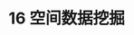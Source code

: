# 16 空间数据挖掘

<!--本章由张宇翻译，徐樱笑修改>

> “时间和空间是我们思考的模式，而不是我们生活的条件。” - 艾尔伯特爱因斯坦

## 16.1 介绍

空间数据通常在地理数据挖掘应用程序中出现。与气象数据，地球科学，图像分析和车辆数据有关的许多应用在本质上是空间的。在很多情况下，空间数据与时间分量相结合。这些数据被称为时空数据。其中出现空间数据的应用程序的一些示例如下：

1. 气象资料：重要天气特征的量化，如温度和压力，通常在不同的地理位置进行测量。可以对这些进行分析以发现基础数据中的有趣事件。

2. 移动对象：移动对象通常会创建轨迹。 这些轨迹可以分析各种各样的见解，例如特征趋势或物体的异常路径

3. 地球科学数据：不同空间位置的土地覆盖类型可以表示为行为属性。 这种模式的异常提供了有关人类活动异常趋势的见解，如森林砍伐或其他异常植被趋势。

4. 疾病暴发数据：有关疾病暴发的数据通常由空间位置（例如邮政编码和县）汇总。 分析这些数据的趋势可以提供关于暴发因果关系的信息。

5. 医学诊断：磁共振成像（MRI）和正电子发射断层扫描（PET）扫描是2维或3维空间数据。在这些数据中检测到异常的局部区域可以帮助检测诸如脑瘤，阿尔茨海默病的发作和多发性硬化病变等疾病。通常，任何形式的图像数据都可以被认为是空间数据。对这些数据的形状分析在各种应用中具有相当重要的意义。

6. 人口统计学数据：诸如年龄，性别，种族和工资等人口统计学（行为）属性可以与空间（上下文）属性相结合，以提供关于分布中的人口学模式的见解。 这些信息对于目标营销应用程序非常有用。

大多数形式的空间数据可以被分类为上下文数据类型，其中属性被划分为上下文属性和行为属性。 这种划分与时间序列和离散序列数据的划分类似：

* 上下文属性：这些代表提供进行测量的背景的属性。 换句话说，上下文属性提供了衡量行为值的参考点。 在大多数情况下，上下文属性包含数据点的空间坐标。 在某些情况下，上下文属性可能是逻辑位置，例如建筑物或状态。 在时空数据的情况下，上下文属性可以包括时间。 例如，在特定位置的传感器测量海面温度的应用中，上下文属性可以包括传感器的位置和进行测量的时间。

* 行为属性：这些代表参考点处的行为值。例如，在上述海面温度应用中，这些值对应于温度属性值。

在大多数形式的空间数据中，空间属性是上下文的，并且可以可选地包括时间属性。轨迹数据的例外情况是空间属性是行为的，而时间是唯一的上下文属性。实际上，轨迹数据可以被认为等同于多元时间序列数据。这一等同性在16.3小结有更详细的讨论。

本章分别研究空间属性是上下文的情况，以及空间属性是行为的情况。后一种情况通常对应于轨迹数据，其中上下文属性对应于时间。因此，轨迹数据是时空数据的一种形式。在其他形式的时空数据中，空间和时间属性都是上下文的。

本章的结构安排如下。第16.2节介绍了空间属性是上下文的数据挖掘场景。在这方面，本章研究了几个重要的问题，如模式挖掘，聚类，异常值检测和分类。 第16.3节讨论了挖掘轨迹数据的算法。第16.4节讨论了总结。

##16.2 空间上下文属性的挖掘
在许多形式的气象数据中，各种（行为）属性（如温度，压力和湿度）都在不同的空间位置进行测量。 在这些情况下，空间属性是上下文的。图16.1举例说明了海面温度等值线图。 图表中不同的阴影代表不同的海面温度。这些对应于不同行为属性的值空间位置。另一个例子是图像数据的情况，其中图像的强度以像素为单位进行测量。这些数据通常用于捕获诊断图像。 图16.2说明了认知健康人和阿尔茨海默病患者的PET扫描示例。在这种情况下，像素的值表示行为属性，这些像素的空间位置表示上下文属性。空间数据中的行为属性可能以各种方式呈现，具体取决于应用程序域：

1. 对于某些类型的空间数据，例如图像，可以对从数据中提取的特定形状的轮廓执行分析。例如，在图16.3中，可以提取昆虫的轮廓，并相对于数据中的其他图像进行分析。
2. 对于其他类型的空间数据，如气象应用，行为属性可能是抽象的数量，如温度。 因此，可以根据这些抽象数量的趋势进行分析。 在这种情况下，需要将空间数据视为具有与空间坐标相对应的多个参考点的上下文数据类型。 这种分析通常比较复杂。

数据挖掘方法的具体选择通常取决于手头的应用程序。在分析之前，这些形式的数据通常会转换为其他数据类型，例如时间序列或多维数据。

### 16.2.1 形状与时间序列的转换
在诸如图像的许多空间数据集中，数据可能由特定形状支配。 由于尺寸和方向的变化，对这种形状的分析具有挑战性。 分析空间数据的一种常用技术是将其转换为更容易分析的不同格式。 特别是，一个形状的轮廓通常会转换为时间序列以供进一步分析。 例如，图16.3中昆虫形状的轮廓由于其复杂性而难以直接分析。 但是，可以通过将数据转换为时间序列来创建对数据处理友好的表示。
常用的方法是使用对象从质心到边界的距离，并计算在顺时针扫描边界时得到的实数序列。这产生实时数字的时间序列，并被称为质心距离签名。这种转换可用于将挖掘形状的问题映射到挖掘时间序列的问题。后一个域更容易分析。例如，考虑图16.4a所示的椭圆形状。然后，图16.4b说明了使用360个不同的等间距角样本表示与质心距离的时间序列，如图16.4b所示。请注意，此处的上下文属性是度数，但可以“假装”它表示时间戳。这有助于使用可用于时间序列分析的所有强大的数据挖掘技术。在这种情况下，采样点从椭圆的一个主轴开始。如果采样点从不同的位置开始，或者如果形状被旋转（具有相同的角度起点），那么这导致时间序列的循环转换。这是非常重要的，因为形状的精确定位可能不会事先知道。例如，图16.3b和c从图16.3a的形状旋转。图16.3d中的形状是图16.3a形状的镜像。虽然旋转会导致循环翻译，但镜像会导致系列翻转。
图16.4c表示图16.4a形状的旋转45°。相应地，图16.4d中的时间序列表示是图16.4b中时间序列表示的（循环）转换。类似地，形状的镜像对应于时间序列的逆转。稍后将明显的是，旋转或镜像的影响需要明确地结合到手边应用的距离或相似度函数中。时间序列被提取后，可能会根据应用程序的需要以不同的方式进行标准化：

* 如果没有执行规范化，那么数据挖掘方法对基础对象的绝对大小敏感。许多医学图像如MRI扫描都可能出现这种情况，其中所有空间物体都被绘制成相同的比例。
* 如果所有的时间序列值乘以相同的因子乘以单位平均值，则这种方法将允许匹配不同尺寸的形状，但是可以区分形状的不同水平的相对变化。例如，具有非常不同的主轴和副轴比率的两个椭圆将很好地被区分。
* 如果所有的时间序列都被标准化为零均值和单位方差，那么这种方法将匹配形状中相对局部变化相似的形状，但是整体形状可能非常不同。例如，这种方法不能很好地区分具有非常不同的主轴和副轴比率的两个椭圆，但是将区分具有不同边界中的相对局部偏差的两个这样的形状。唯一的例外是呈现为直线的圆形形状。此外，轮廓中的噪声效应将在不太拉长的形状中得到不同的增强。例如，对于在边界处具有相似噪声偏差但具有不同延伸水平（主轴至副轴比）的两个椭圆，时间序列的整体形状将类似，但是所提取时间序列中的局部噪声偏差将是在细长形状中差异化压制。这有时会从形状分析的角度提供扭曲的图像。由于诸如图像光栅化效应之类的微小变化，完美的圆形形状可能在所提取的时间序列中显示出不稳定和大的噪声偏差。因此，时间序列分析的通常均值和方差标准化常常导致意想不到的结果。

通常，建议以特定于应用程序的方式选择规范化方法。在形状转换为时间序列后，它们可以用于各种应用场合。例如，时间序列中的图案对应于空间形状中的频繁轮廓。类似地，通过确定时间序列中的聚类可以发现类似形状的聚类。类似的观察结果适用于异常值检测和分类问题。

<center>
![16.1](http://p6atp7tts.bkt.clouddn.com/16.1.gif)
图16.1：海面温度的等值线图：图片由NOAA卫星和信息服务提供

![16.2](http://p6atp7tts.bkt.clouddn.com/16.2.gif)
图16.2：认知健康人与阿尔茨海默病患者大脑的PET扫描。（图片由国家老龄研究所/美国国立卫生研究院提供）

![16.3](http://p6atp7tts.bkt.clouddn.com/16.3.gif)

图16.3：旋转和镜像对形状匹配的影响

![16.4](http://p6atp7tts.bkt.clouddn.com/16.4.gif)

图16.4：从形状到时间序列的转换
</center>

### 16.2.2 小波空间到多维变换

对于其中行为属性值在整个空间域内变化的气象数据等数据类型，基于轮廓的形状可能无法用于分析。 因此，在这些情况下，时间序列转换的形状是不合适的。
小波是将时间序列数据转换为多维数据的流行方法。 空间数据与时间序列数据有许多相似之处。时间序列数据具有单个上下文属性（时间），沿着该上下文属性（时间），行为属性（例如，温度）可以呈现平滑变化。相应地，空间数据具有两个上下文属性（空间坐标），沿着该上下文属性（空间坐标），行为属性（例如，海面温度）可以呈现平滑变化。由于这种类比，有可能通过适当修改将基于小波的方法概括为多个上下文属性的情况。
假设空间数据以尺寸为$q×q$的二维网格的形式表示。因此，网格的每个坐标都包含行为属性的一个实例，例如温度。正如在第三节中讨论的时间序列案例。章节2.4.4.1。如图2所示，差分操作通过以时间序列以分层方式连续分割而在时间序列的连续分段上应用。相应的基向量在相关位置处具有+1和-1。二维情况是完全类似的，其中空间网格的连续区域被用于连续的划分。这些分区沿着不同的轴交替进行。相应的基本向量是尺寸为q×q的二维矩阵，用于调节差分运算的执行方式。图16.5提供了一个空间数据集中海面温度如何转换为多维表示的例子。这将导致总共$q^2$小波系数，尽管只有大系数需要保留用于分析。有关空间小波系数生成的更详细描述可参见第2章的2.4.4.1小节上述描述是针对单个行为属性和多个上下文属性（空间坐标）的情况。多个行为属性也可以通过分别为每个行为属性执行分解来解决，并且为每个行为属性创建一组单独的维度。

像时间序列小波一样，空间小波是一个多分辨率表示。系数表示不同空间粒度级别的趋势。高层次系数代表较大空间区域的趋势，而较低层次系数代表较小空间区域的趋势。因此，这种方法非常强大，并且对于许多空间应用具有广泛的可用性。空间小波可以有效地用于许多图像聚类和分类应用，其中（上下文）空间数据可以被转换为（非上下文）多维数据。一旦转换完成，几乎所有在Chaps中讨论的多维方法。这种表示可以使用4到11。这种方法打开了使用各种多维数据挖掘方法的大门。


<center>
![16.5](http://p6atp7tts.bkt.clouddn.com/16.5.gif)
图16.5：包含海表温度的网格中空间数据的小波分解的顶层图示（第2章重新讨论的图2.7）
</center>

### 16.2.3 空间共定位模式

在这个问题中，上下文属性是空间的，而行为属性通常是布尔和非空间的。非布尔行为属性可以通过离散化或二值化使用类型转换来解决。空间主体模式挖掘的目标是发现在相同空间位置发生的特征组合。考虑一个生态数据集，其中一个具有行为属性，如火源，针状植物类型和干旱指标。这些特征的空间位置往往可能是森林火灾的一个风险因素。因此，这种模式的发现在数据挖掘分析中很有用。在许多情况下，感兴趣的空间事件指标（例如疾病暴发，植被事件或气候事件）被添加到其他行为属性。包含此感兴趣指标的有用模式的发现可用于发现事件因果关系。这个问题也与基于规则的空间分类密切相关，其中事件发生在先前未见过的测试区域中的可能性可以从所得到的模式中估计。
挖掘过程中的一个挑战是不同的行为属性可能来自不同的数据源，因此在其测量中可能不具有完全相同的上下文（空间）属性值。 因此，适当的数据预处理至关重要。 数据可以通过将空间区域划分成更小的区域来均化。对于每个区域，每个行为属性的值都是从原始数据源中的值中启发式导出的。例如，如果布尔属性的值比空间区域中的预定义时间部分多1，则其值设置为1.可以将上下文（空间）属性设置为该区域的质心。 可以在这个预处理的数据上执行挖掘。 总体方法如下：

1. 预处理数据以在同一组空间位置创建行为属性值。

2. 对于每个空间位置，创建一个包含相应的布尔值组合值。

3. 使用任何频繁模式挖掘算法来发现这些事务中的相关模式。

4. 对于每个发现的模式，将其映射回包含该模式的空间区域。如果需要进行汇总，请将每个模式的相关空间区域进行聚类。 

在特定行为属性是感兴趣事件（例如，疾病暴发）的情况下，对于该属性分别包含0和1的值的交易可以被单独处理以发现其他行为属性上的两组模式。这两组模式之间的差异可以提供洞察在每个空间位置感兴趣事件的判别因子。这种模式对于先前未见过的测试区域的空间分类也很有用。这种方法与第10章中的关联分类器的方法相同。
该模型还可以以无缝方式处理时间变化的数据。在这种情况下，时间成为除空间属性之外的另一个上下文属性。使用上述方法可以在不同的瞬时快照中发现模式。随着时间的推移，这些模式的关键变化可以提供洞察空间演变的本质。


### 16.2.4 空间共定位模式
在许多应用中，可能需要在分析之前对相似的形状进行聚类。假定有N个形状的数据库可用，并且需要创建总共k组相似的形状。这在许多形状分类应用中可能是一个有用的预处理任务。在这种情况下，一旦形状被转换为一个时间序列，许多在第14章的14.5小节中讨论过讨论的时间序列聚类算法可以有效地使用。k-medoids，层次结构和基于图的方法特别合适，因为它们只需要为相应的时间序列设计适当的相似度函数。这是一个将在后面更详细讨论的问题。 基于形状的聚类的主要步骤如下：

1. 使用16.2.1小节中讨论的基于质心的扫描方法，将每个形状转换成时间序列。这导致产生了N个不同时间序列的数据库。

2. 使用14.5小节讨论过的任何时间序列聚类算法，如时间序列数据上的分层，k-medoids或基于图表的方法。这将把N个时间序列分为k组。

3. 将k组时间序列聚类映射到k组形状聚类，通过将时间序列映射到相应的形状中。

前述的聚类算法仅取决于距离函数的选择。 第三节讨论的任何时间系列措施。 3.4.1小节中的理论可以被使用，取决于匹配中允许的误差容限或失真（变形）的期望程度。 另一个重要问题是通过不同形状的旋转来调整距离函数。下面以欧几里得距离为例，虽然一般原则可以应用于任何距离函数。
从图16.4的例子中可以明显看出，形状的旋转导致了通过使用形状的质心到形状的轮廓的距离而产生的时间序列的线性循环移位。对于由$a_1a_2...a_n$表示的长度为n的时间序列，由$i$单位进行的循环翻译导致时间序列$a_{i+1} a_{i+2}...a_n a_1 a_2...a_i$。 然后，两个时间序列$T_1=a_1...a_n$和$T_2=b_1...b_n$之间的旋转不变欧几里得距离$RIDist（T_1，T_2）$由$T_1$与$T_2$的所有可能的旋转平移之间的最小距离给出（反之亦然）。因此，旋转不变距离表示如下：

$$
RIDist（T_1，T_2）=min^n_{i=1}\Sigma^n_{j=1} (a_j-b_{1+(j+1)mod_n})^2
$$

通常，如果时间序列T2以i为单位的循环移位由T2i表示，则使用任何距离函数$Dist（T_1，T_2）$的旋转不变距离可以表示如下：

$$
RIDist（T_1，T_2）=min^n_{i=1}Dist（T_1，T^i_2）\tag{16.1}
$$

需要注意的是，时间序列的反转对应于底层形状的镜像。因此，通过将距离函数中的序列逆转（及其旋转）并入，也可以使用这种方法来处理镜像。这将使计算增加2倍。所使用的距离函数的精确选择是高度专用的，取决于是需要旋转还是镜像转换。


### 16.2.5 离群值检测

在空间数据的情况下，异常值可以是点异常值和异常值。这两种异常值也会在时间序列数据中遇到，并且会以离散序列出现。 在空间数据的情况下，这两种异常值定义如下：

1. 点离群点：这些离群点是在具有各种空间和行为属性的单个空间物体上定义的。例如，天气图是包含空间位置和这些位置处的环境测量值（行为值）的空间对象。违反空间连续性的行为属性的突然变化提供了关于潜在的上下文异常的有用信息。例如，考虑测量海面温度和压力的气象应用。在一个非常小的局部区域中异常高的海面温度是热点，可能是地表下火山活动的结果。同样，在一个小的局部地区，异常低压或高压可能表明形成飓风或旋风。在所有这些情况下，空间连续性被感兴趣的属性侵犯。这些属性通常在日常气象应用中进行跟踪。图16.6给出了空间数据异常点的一个例子.

2. 形状异常值：这些异常值的应用设置是完全不同的。这些异常值在多个形状的数据库中定义。 例如，可以从不同的图像中提取形状。在这种情况下，不同物体中不寻常的形状需要报告为异常值。

本小节将研究以上两种参数公式。


<center>
![16.6](http://p6atp7tts.bkt.clouddn.com/16.6.gif)
图16.6：空间数据的点异常点示例
</center>

#### 16.2.5.1点异常值
基于邻域的算法通常用于发现点离群点。在这些算法中，数据点的空间邻域中的突然变化被用于诊断异常值。 因此，第一步是定义一个空间邻域的概念。给定数据点的空间邻域内的行为值被组合以创建行为属性的预期值。然后使用此预期值来计算数据点与预期值的偏差。这提供了异常值。 空间数据中点异常值的定义与时间序列数据中的类似。
直观地说，行为属性值在小的空间局部范围内突然变化是不常见的。例如，这种方法会检测到小空间区域内温度的突然变化。邻里可以用许多不同的方式来定义：

* 多维邻域：在这种情况下，使用数据点之间的多维距离来定义邻域。当上下文属性被定义为坐标时，这种方法是合适的。
* 基于图的邻域：在这种情况下，邻域由空间对象之间的链接关系来定义。 在空间对象的位置可能不对应于确切坐标（例如，县或邮政编码）的情况下，这样的邻域可能更有用。 在这种情况下，基于图表的表示提供了更一般的建模工具。

以下部分将讨论多维和基于图的方法。
**多维方法**
虽然传统的多维方法也可用于检测空间数据中的异常值，但此类方法不能区分上下文属性和行为属性。 因此，这些方法并未针对空间数据中的异常值检测进行优化。 这是因为（上下文）空间属性应该与行为属性区别对待。基本思想是将k-最近邻居异常检测方法适用于空间数据的情况。
数据的空间邻域通过对空间（上下文）属性使用多维距离来定义。因此，上下文属性被用于确定k个最近的邻居。行为属性值的平均值为行为属性提供了预期值。预期值和真值之间的差异用于预测异常值。可以在多维空间数据上使用各种距离函数来确定邻近度。距离函数的选择很重要，因为它定义了用于计算行为属性偏差的邻域选择。整个数据挖掘过程如图1.1所示。 请注意，图1.1中的分析块显示了代表特定应用解决方案设计的多个构建块。 算法设计的这一部分取决于分析师的技能，并经常将四个主要问题中的一个或多个作为构建块。 当然，情况并非总是如此，但在本书中，对这四个问题进行特殊处理已经足够频繁了。 为了解释数据挖掘过程，我们将使用推荐场景中的一个示例。对于具有行为属性值$f(o)$的给定空间对象$o$，令$o_1...o_k$ 可以是它的k最近的邻居。 然后，可以使用各种方法来计算对象o的预测值$g(o)$。 最直接的方法是平均值：
$$g(o)=\Sigma^k_{i=1} f(o_i)/k$$
或者，可以将$g(o)$计算为$f(o_i)$的周围值的中值，以减小极值的影响。然后，对于每个数据对象$o$，$f(o)$,$-g(o)$的值表示与预测值的偏差。这些偏差中的极值可以使用多种方法计算单变量极值分析。这些在第8章讨论。由此法产生的极值将被报告为异常值。

**基于图形的方法**
在基于图的方法中，空间邻近度利用空间区域的图表表示中的节点之间的链接来建模。因此，节点与行为属性相关联，并且相邻节点之间的行为属性的强烈变化被识别为异常值。当单个节点不与点特定坐标相关联时，基于图形的方法特别有用，但它们可能对应于任意形状的区域。在这种情况下，节点之间的链接对应于不同区域之间的邻域关系。基于图的方法以更一般的方式定义空间关系，因为语义关系也可以用来定义邻域。例如，如果两个对象位于相同的语义位置（如建筑物，餐馆或办公室），则可以通过边连接两个对象。在许多应用中，可以基于邻近关系的强度对链路进行加权。例如，考虑一种疾病暴发应用，其中空间对象对应于县区域。在这种情况下，链接的强度可以对应于两个区域之间的边界的长度。多维数据是一种特殊情况，其中链接对应于基于距离的邻近度。因此，图表示允许对上下文属性进行更一般的解释。
设S是给定节点i的邻居集合。然后，可以使用空间连续性的概念来创建基于其（空间）邻居的预测值的行为属性的预测值。我和它的邻居之间的联系的强度也可以用来计算预测，作为k个最近空间邻居的行为属性的加权平均值或中间值。对于具有行为属性值$f(o)$的给定空间对象$o$，让$o_1...o_k$可以是它的k个链接的邻居根据关系图。令链接$(o，oi)$的权重为$w(o，oi)$。然后，可以使用基于联动的加权平均值来计算对象$o$的预测值$g(o)$。

$$
g_{(o)}=\frac{\sum^k_{i=1}w(o，oi)\cdot f(o_i)}{\sum^k_{i=1}w(o，oi)}
$$
或者，可以将相邻值的加权中值用于预测目的。由于行为属性的真实值是已知的，因此可以用它来模拟行为属性与其预测值的偏差。与多维方法一样，$f(o)-g(o)$的值表示与预测值的偏差。 极值分析可用于这些偏差以确定空间异常值。这个过程与多维情况下的过程相同。 具有高标准化偏差值的节点可能被报告为异常值。

#### 16.2.5.2 异常形状
基于形状的异常值在空间数据中相对容易确定，使用在16.2.1小节多次讨论的从空间数据到时间序列的转换。转换完成后，可以将 k-近邻 居离群值检测器应用于所得到的时间序列。到第k个最近的邻居的距离可以被报告为异常值分数。在计算异常值时，需要记住一些关键问题。

1. 距离函数需要修改以说明旋转不变性形状匹配。这是通过比较一个时间序列的所有循环移位到另一个时间序列来实现的。旋转不变距离可以通过公式16.1。

2. 在某些应用中，镜像不变性也需要考虑。在这种情况下，所有的循环移位及其反转都需要包含在上述比较中。 异常值是根据这个增强的数据库确定的。

虽然香草k-近邻检测器可以正确地确定异常值，但通过修剪可以更快地实现该方法。 其基本思想与14章中讨论的Hotsax方法类似。其中使用嵌套循环结构来维持top-n异常值。外部循环对应于不同候选者的选择，并且内部循环对应于这些候选者中的每一个的k个最近邻居的计算。 当k-近邻值小于目前发现的第n个最佳异常值时，内环可以提前终止。为了获得最佳性能，需要对外循环中的候选和内循环中的计算进行适当排序。
该顺序如下执行。 SAX表示和LSH散列的组合用于在候选项上创建群集。 映射到成员较少的簇的候选者首先会在外部循环中进行检查，以在算法执行的早期发现高质量的异常值。 在内部循环中首先检查出现在与外部循环候选相同的集群中的对象，以确保内部循环的快速终止。这有助于更好的修剪性能。书目注释包含指向基于SAX的群集在形状异常值检测中创建的具体细节的指针。

### 16.2.6 形状分类
假设使用一组N个标记的形状来进行训练。这个训练好的模型用于执行测试实例的分类，标签未知。从空间到时间序列数据的转换是基于距离分类算法的有用工具。如聚类和异常值检测一样，该过程的第一步是将形状转换为时间序列。这将问题转化为时间序列分类问题。有关时间序列分类的许多方法在第14章的14.7节讨论过。与在14.7节中提出的任何基于距离的方法的主要区别是需要考虑形状的旋转不变性。时间序列分类可以在形状被转换成时间序列之后使用。这是因为基于距离的方法可以很容易地通过使用方程式旋转不变如公式16.1。两种主要的基于距离的时间序列分类方法包括最近邻方法和基于图的集体分类方法。最近邻方法相对简单，下面将详细讨论基于图的方法。
基于图形的方法是直观的，因为它要求测试实例在训练时可用。当更多数量的测试实例与训练数据一起可用时，可以使用后一种方法。因此，不同的方法可能更适合不同的场景。 图形分类的总体方法可以描述如下：

1. 通过使用16.2.1小节中描述的质心扫描方法，将训练形状和测试形状转化为时间序列。

2. 使用3.4.13小节中描述的任何距离函数在形状上构建一个邻域图。如果需要，使用距离函数的旋转不变版本，如方程16.1。每个形状代表一个节点，它连接到具有边缘的k个最近的邻居。 标记的形状对应于标记的节点。19.4小节描述的集体分类方法用于将标签分配给未标记的节点（如测试形状）。

在某些情况下，旋转不变性可能不是特定于应用程序的需求。在这种情况下，距离计算的效率得到提高


## 16.3轨迹挖掘
轨迹数据出现在各种空间应用中。GPSenabled设备（如手机）的激增使得大规模收集轨迹数据成为可能。 可以对轨迹数据进行分析以获取各种各样的见解，例如确定协同定位模式，群集和异常值。 轨迹数据与本章讨论的其他类型的空间数据在以下几个方面不同：

1. 在本章到目前为止所讨论的空间数据应用中，空间属性是上下文的，而其他类型的属性（例如气象应用中的温度）是行为的。 在轨迹数据的情况下，空间属性是行为的。

2. 轨迹数据中唯一的上下文属性是时间。 因此，轨迹数据可以被认为是时空数据。 尽管在前面部分中讨论的情景也可以通过在上下文属性中包含时间来进一步推广，但在这些情况下空间属性不是行为的。 例如，随着时间的推移跟踪海面温度，空间和时间属性都是上下文相关的。

轨迹分析通常以两种不同方式之一进行：

1. 在线分析：在线分析中，实时分析轨迹，并且在给定时间的轨迹中的模式与分析最相关。

2. 基于形状的分析：在基于形状的分析中，时间变量已经从分析中删除。例如，在不同时期形成的两个相似的轨迹可以有意义地相互比较。例如，一组轨迹是基于它们的形状，而不是它们在运动中的同时性。

轨迹数据中的两种分析类似于时间序列数据。这并不奇怪，因为轨迹数据是时间序列数据的一种形式。

### 16.3.1轨迹的等价性和多元时间序列
轨迹数据是多元时间序列数据的一种形式。对于二维轨迹来说，轨迹的X坐标和Y坐标构成了多元系列的两个分量。三维轨迹将导致三元系列。由于多变量时间序列和轨迹数据之间的等价性，可以在任一方向执行转换以便于使用为每个域设计的方法。例如，轨迹挖掘方法可以用于非空间应用。特别是，任何n维多变量时间序列都可以转换为轨迹数据。在多变量时间数据中，通常使用多个传感器同时测量不同的行为属性。考虑英特尔研究伯克利传感器数据[556]的例子，该数据在英特尔伯克利实验室随着时间的推移测量不同的行为属性，例如温度，压力和电压。例如，温度和电压传感器在同一段时间内的行为如图16.7a，b所示。 
通过消除公共时间属性或创建包含时间和其他两个行为属性的三维轨迹，可以显示两个行为属性的变化。 这些轨迹的例子分别在图16.7c，d中示出。图16.7d说明了这些轨迹中最通用的轨迹。 该图显示了所有三个属性的同时变化。通常，具有$n$个行为属性的多变量时间序列可以映射到$(n+1)$维的轨迹。大多数轨迹分析方法都是在2维或3维的假设下设计的，尽管在需要时它们可以推广到$n$维。

###16.3.2 将轨迹转换为多维数据
由于轨迹和多变量时间序列之间的等价性，轨迹也可以转换为多维数据。这是通过对轨迹的时间序列表示使用小波变换来实现的。时间序列的小波变换在2.4.4.1小节介绍过，在这种情况下，时间序列是多变量的，因此有两个行为属性。每个这些行为属性的小波表示都是独立提取的。换句话说，X坐标上的时间序列被转换成小波表示，Y坐标上的时间序列也被转换成小波表示。这产生了两个多维表示，其中一个表示X坐标，另一个表示Y坐标。将这两个表示中的维度组合起来，为轨迹创建单个更高维表示。如果需要，只有较大的小波系数可以被保留以降低维度。将轨迹数据转换为多维数据是使用大量多维方法进行轨迹分析的有效方法。



<center>
![16.7](http://p6atp7tts.bkt.clouddn.com/16.7.gif)

图16.7：多变量时间序列可以映射到轨迹数据
</center>

###16.3.3 轨迹模式挖掘

有很多不同的方法可以制定轨迹模式挖掘问题。这是因为轨迹数据的自然复杂性允许多种方式来定义模式。 在下面的章节中，将探讨轨迹模式挖掘的一些常见定义。这些定义绝非详尽无遗，尽管它们确实说明了轨迹分析中的一些最重要的情景。

####16.3.3.1频繁的轨迹路径
一个关键问题是确定轨迹数据中频繁的顺序路径。为了从一组轨迹中确定频繁的连续路径，第一步是将多维轨迹（用数字坐标）转换为一维离散序列。一旦执行了此转换，则可以将任何顺序模式挖掘算法应用于转换后的数据。

<center>
![16.8](http://p6atp7tts.bkt.clouddn.com/16.8.gif)

图16.8：基于网格的轨迹离散化
</center>


将多维轨迹转换为离散序列的最有效方法是使用基于网格的离散化。 在图16.8a中，已经说明了轨迹以及基础数据空间的4×4网格表示。 沿着一个维度的网格范围由A，B，C，D和E表示。沿着另一个维度的网格范围由P，Q，R，S和T表示。 2维瓦片由沿着每个维度的范围的组合来表示。 例如，平铺AP表示网格范围A与网格范围P的交点。 因此，每个瓦片具有不同的（离散的）标识符，并且轨迹可以通过它通过的离散标识符的序列来表示。 图16.8a中用于轨迹的阴影贴图如图16.8b所示。 相应的1维序列模式如下：
$EP, DQ, CQ, BQ, BR, CS, BT$
这种变换被称为空间瓦片变换。 原则上，可以通过在每个网格平方花费最少的时间来进一步增强离散化，尽管这里没有考虑这一点。 考虑一个包含N个不同轨迹的数据库。 频繁的顺序路径可以通过使用两步法从这些轨迹确定：

1. 使用基于网格的离散化将N个轨迹中的每一个轨迹转换为离散序列。

2. 应用15章15.2小节中讨论的顺序模式挖掘算法，从结果数据集中发现频繁的序列模式。

通过在顺序模式挖掘过程中引入不同类型的约束条件，如时间间隔约束，也可以将这些约束条件应用于轨迹。 这种基于变换的方法的一个优点是它可以利用顺序模式挖掘的所有不同变体的强大优势。 顺序模式挖掘在基于约束的方法方面有丰富的文献资料。
另一个有趣的方面是，可以修改该公式以解决运动模式在相同时间段发生的情况。运动发生的时间段被离散化为由表示的个m周期,例如1...m，时间间隔可以是[8AM，9AM]，[9AM，10AM]，[10AM，11AM]等等。因此，对于每个时间间隔，网格标识符被标记有相关的时间段标识符。 如果距离该时间范围的最小时间量由该轨迹花费在该区域中，则将时间段标识符标记为网格区域。 这将导致一组模式定义在一组新的格式为$<GridId>:<T imeId>$的离散符号上。 在图16.8a的轨迹中，附加时间段标识符的可能序列如下所示：
$EP : 1, EP : 2, DQ : 2, DQ : 3, DQ : 4, CQ : 5, BQ : 5, BR : 5, CS : 6, CS : 7, BT : 7$
这种转换被称为时空瓦片变换。请注意，该序列比图16.8b中的序列更长，因为轨迹可能在相同网格区域中花费多于一个区间。一组N个不同的序列被提取，对应于N个不同的轨迹。可以在这个新的表示上执行顺序模式挖掘。由于添加了时间标识符，生成的模式将与时间上的同时运动相对应。因此，序列模式挖掘方法在检测相似形状的图案或同时运动模式方面具有显着的灵活性。此外，因为顺序模式挖掘公式不需要频繁序列模式中的连续符号在原始序列中连续，所以它可以忽略底层轨迹中的噪声间隙，而挖掘模式。此外，通过使用不同的约束顺序模式挖掘公式，可以发现不同种类的受限轨迹模式。

该方法的一个缺点是离散化的粒度级可能会影响结果的质量。通过使用空间区域的多粒度离散化可以解决这个问题。转换为符号表示的另一种方法是在对象位置的不同时间快照上使用空间聚类。 可以使用不同快照上的每个对象的群集标识符来构建其序列表示。书目注释包含指向若干从轨迹转换和模式发现算法的指针。许多这些方法的更广泛的想法是转换为更有效的模式挖掘的符号序列表示。

#### 16.3.3.2 空间共定位模式
托管模式旨在发现不同个体的轨迹之间的社交关系。托管模式的基本思想是，经常出现在同一时间点的人可能会彼此相关。托管模式挖掘尝试发现个体的模式，而不是空间轨迹路径的模式。 由于此分析的互补性，序列数据库的垂直表示特别方便。
类似的网格离散化（针对频繁轨迹模式设计）可用于预处理。然而，在这种情况下，在不同时间在网格区域中的不同个体的位置使用稍微不同的（垂直）表示。对于每个网格区域和时间间隔对，确定人员标识符（或轨迹标识符）的列表。因此，对于网格区域EP和时间间隔5，如果存在人员3,9和11，则构造相应的集合：
$EP : 5 ⇒ {3, 9, 11}$
请注意，这是一个无序集合，因为它代表了特定（空间，时间）对中存在的个体。 在至少有两个人填充的所有（空间，时间）对上可以构建一个类似的集合。 这可以被视为序列数据库的垂直表示。
在第4章讨论何频繁模式挖掘算法，可以应用于任意结果集的数据库。频繁模式对应于同居个体的频繁集合。 这些人往往可能是社会相关的个人。

### 16.3.4 轨迹聚类
在下文中，将提供对不同种类的轨迹聚类算法的详细讨论。 由于两个问题之间的密切关系，轨迹聚类算法自然与轨迹模式挖掘相关。 轨迹聚类方法有两种类型。

1. 第一种类型的方法使用传统的聚类算法，使用轨迹之间的距离函数。一旦设计了距离函数，就可以使用许多不同类型的算法，例如 k-medoids或基于图形的方法。
2. 第二种类型的方法使用数据转换和离散将轨迹转换为离散符号序列。可以将不同类型的转换应用于轨迹，例如分段提取或基于网格的离散化。转换之后，将模式挖掘算法应用于所提取的符号序列。

另外，还为轨迹聚类设计了许多其他临时方法。 本节将只关注系统技术。 书目注释包含指向特定方法的指针。

#### 16.3.4.1 计算轨迹之间的相似性
轨迹聚类的一个关键方面是能够计算不同轨迹之间的相似性。乍一看，由于轨迹分析的空间和时间方面，相似函数计算似乎是一项艰巨的任务。然而，在实践中，轨迹之间的相似性计算与时间序列数据的相似性计算没有很大不同。正如在16.3节中所讨论的那样，轨迹数据相当于多元时间序列数据。第3章中讨论了几种动态编程算法。用于单变量时间序列数据中的相似性计算。这些算法可以推广到多变量的情况。在下文中，将讨论动态时间规整算法到多变量情况的扩展。类似的方法可以用于其他动态编程方法。建议读者重读第3章3.4.1.3小节在进一步阅读之前动态时间翘曲。
首先，简要回顾关于单变量时间序列距离的讨论。令$DTW(i，j)$分别为两个单变量时间序列$\overline{X} =(x_1 ... x_m)$和$\overline{Y} =(y_1 ... y_n)$的第一个和第一个j元素之间的最佳距离。然后，递归地定义$DT W(i，j)$的值如下：

$$
 DTW(i, j)= distance(x_i, y_j)+min \begin{cases} DT W (i, j − 1), & \text {repeat $x_i$} \\ DT W (i − 1, j), & \text{repeat $y_i$} \\ DT W (i − 1, j-1), & \text{otherwise} \end{cases} \tag{16.2} 
$$
在二维轨迹的情况下，每个轨迹都有一个多变量时间序列，对应于每个轨迹的两个坐标。 因此，第一轨迹具有对应于$\overline{X1} =（x1_1 ... x1_m）和\overline{X2} =(x2_1 ... x2_m)$的两个坐标。第二轨迹具有两个坐标，相对应的$\overline{Y1} =(y1_1 ... y1_m)$和$\overline{Y2} =（y2_1 ... y2_m）$令$\overline{Xi} =(x1_i，x2_i)$表示第i个时间戳处的第一个轨迹的二维位置，并且令$\overline{Y_j} =(y1_j，y2)$表示第j个时间戳处的第二个轨迹的二维位置。然后，与单变量时间序列数据的唯一区别在于用二维距离代替递归中的一维距离。 因此，修改后的多维$DTW$递归$ MDTW(i，j)$如下：

$$
 M DTW(i, j)= distance(\overline{X_i}, \overline{Y_j})+min \begin{cases} M DTW (i, j − 1), & \text {repeat $\overline{X_i}$} \\ M DTW (i − 1, j), & \text{repeat $\overline{Y_i}$} \\ M DTW (i − 1, j-1), & \text{otherwise} \end{cases} \tag{16.3} 
$$

请注意，多维$DTW$递归实际上与单变量情况相同，除了术语距离$\overline{X_i}, \overline{Y_j}$，现在是空间坐标之间的多维距离。 例如，可以使用欧几里德距离。 泛化的简单性是由于时间扭曲与时间序列的维数无关。 时间序列中的所有维度都以完全相同的方式进行扭曲。 因此，递归中的一维距离可以用多维距离代替。 还应该指出的是，这个一般原理适用于大部分用于计算时间序列和序列之间的距离的动态编程方法。

#### 16.3.4.2 基于相似性的聚类方法
许多传统的聚类方法（如k-中位数和基于图的方法）都基于数据对象之间的相似性。因此，一旦定义了相似性函数，这些方法可以直接用于任何数据类型。应该指出，这些方法在不同的数据领域非常流行，如时间序列数据或离散序列数据。如14和15章所说，这些方法如何分别用于时间序列和离散序列数据。这里使用的方法与这些章节中的描述完全类似，只是在这种情况下使用多元时间序列相似性度量来进行计算。读者可以参考第6章用于基本描述k-medoids和基于图的方法，适用于多维数据。基于相似性的方法存在的主要问题是，只有当轨迹段相对较短时才能发挥最佳效果。对于更长的轨迹，计算物体对之间的相似性变得更加困难，因为轨迹的很多部分可能是嘈杂的。因此，相似函数的选择变得更加重要。部分讨论的一些相似性函数。第3章3.4.1小节，考虑到相似度计算中的空白。然而，这些方法对多元时间序列和轨迹的有效性具有高度的数据特异性。一般来说，这些相似函数最适用于较短长度的轨迹。
#### 16.3.4.3 作为序列聚类问题的轨迹聚类
轨迹聚类方法可以使用相同的基于网格的离散化方法执行，用于轨迹中的频繁模式挖掘。 采用两步法。 第一步是使用基于网格的离散化将轨迹转换为一维离散序列。 一旦完成了这个转换，就会用到在第15章讨论的序列聚类方法。 整体聚类方法可以描述如下：

1. 使用基于网格的离散化，如在16.3.3.1小节中介绍的，将N个轨迹转换为N个离散序列。
2. 应用15章15.3小节中介绍各种序列聚类方法，从序列中进行聚类。
3. 将序列簇映射回轨迹簇。

正如在16.3.3.1小节中所讲，第一步构建的基于网格的序列可以仅基于网格标识符（空间瓦片变换），或者基于网格标识符和时间区间标识符（时空瓦片变换）的组合。 在第一种情况下，所得到的集群对应于在空间上靠在一起的轨迹，但不一定在时间上。 在第二种情况下，一个星团中的轨迹将在空间上靠近并同时发生。 换句话说，这样的群集代表了在时间上一起移动的对象。
序列聚类方法相对于基于相似性的方法的一个优点是许多序列聚类方法可以忽略聚类过程中序列中不相关的部分。这是因为很多序列聚类方法，如基于子序列的聚类方法（第15章15.3.3节）自然会在聚类过程中允许在轨迹中出现噪音间隙。这一点很重要，因为较长的轨迹通常共享重要的段，但可能有差距或区域不相似。计算这种不匹配区域的能力对于计算轨迹之间距离的相似性函数方法整体而言并不十分有效。

### 16.3.5 轨迹异常值检测
在这个问题中，假定N个不同的轨迹是可用的，并且需要确定离群轨迹，如与底层数据的趋势显着不同的离群轨迹。与所有数据类型一样，轨迹异常值检测问题与轨迹群集问题密切相关。 特别是，这两个问题都利用了数据对象之间相似性的概念。就数据聚类而言，可以使用基于相似性的方法，也可以使用异常检测的转换方法。

#### 16.3.5.1 基于距离的方法
在轨迹之间设计距离函数的能力提供了使用基于距离的方法来定义异常值的方法。特别是，一旦定义了距离函数，k-近邻方法或任何基于距离的方法都可以很容易地推广到轨迹。例如，可以使用多维时间扭曲距离函数来计算轨迹与N-1个其他轨迹的距离。将第k个最近邻距离报告为异常值分数。其他基于距离的方法（如LOF）也可以扩展到轨迹数据，因为这些方法仅基于距离值，并且与底层数据类型无关。就像聚类一样，这些方法的主要缺点是它可以有效地用于较短的轨迹，但在较长轨迹的情况下效果不佳。这是因为更长的轨迹通常会有许多噪声段，这些噪声段并不能真正反映异常行为，但会破坏潜在的距离函数。

#### 16.3.5.2 基于序列的方法
16.3.3.1节最开始讨论的空间和时空瓦片变换，可用于将轨迹异常值检测转换为序列异常值检测。这种方法的优点是有很多方法可用于序列异常值检测。与其他问题（如轨迹模式挖掘和聚类）一样，该方法由两个步骤组成：

1. 将N个轨迹中的每一个轨迹转换为使用空间分块变换或时空分块变换的序列，如在16.3.3.1小节中讨论的。
2. 使用第15章15.4节中讨论的任何序列异常点检测方法确定异常值序列。
3. 将序列异常值映射到轨迹异常值。

通过改变上述每个步骤中使用的特定子程序，这种方法在它可以找到的异常值类型方面特别丰富。 这种变化的一些例子如下：

* 在序列转换的第一步中，可以使用空间或时空瓦片。 当使用空间贴图时，发现的异常值仅基于轨迹的形状，而不是基于一起移动的对象。 从以应用为中心的角度来看，考虑出租车的轨迹由GPS跟踪的情况，并且需要确定在任何时间段相对于其他出租车采取异常路线的出租车。 这样的应用程序可以很好地解决空间瓷砖。 时空瓦片追踪在线趋势。 例如，对于一群带GPS标记的动物，如果某个特定的动物偏离了它的群体，则报告为异常值。
* 用于序列异常值检测的配方特别丰富。例如，序列异常值检测允许报告位置异常值或异常值组合。 这在第15章15.4节中详细讨论。在变换的序列中放置异常值，映射到轨迹中的异常位置。 例如，一个出租车司机在一个交叉路口发生异常转弯时将被检测到。 另一方面，组合异常值将映射到不寻常的轨迹段。

因此，基于序列的转换在能够检测不同类型异常值的丰富多样性方面特别有用。 它可以根据所有时期或特定时期的运动模式确定离群值。 它还可以发现轨迹任何部分的小部分异常值

### 16.3.6 轨迹分类
在这个问题中，假设提供了N个标记轨迹的训练数据集。 这些被用来构建轨迹的训练模型。 测试轨迹的未知类别标签是使用该训练模型确定的。 由于分类是聚类问题的监督版本，所以用于轨迹分类的方法使用与轨迹聚类相似的方法。 与聚类方法一样，可以使用基于距离的方法或基于序列的方法。
#### 16.3.6.1 基于距离的方法
诸如最近邻居方法和基于图的集体分类方法等几种分类方法仅取决于数据对象之间距离的概念。 在定义了数据对象之间的距离后，这些分类方法对底层数据类型是不可知的。
k-最近邻法的工作原理如下。 确定给定测试实例的top-k最近邻居。 主导类标签被报告为测试实例的相关标签。时间序列距离函数的任何多元扩展（例如多维DTW）可用于计算过程。
在基于图的方法中，在数据对象上构建k-最近邻图。这是一种半监督方法，因为图形是在标记和未标记对象的混合物上构建的。基于图的方法的基本讨论可在11章11.6.3节中找到。每个节点对应一个轨迹。如果j在i的k个最近邻居之中，则从节点i向节点j添加无向边，或者反之亦然。这产生了一个图表，其中仅标记了对象的子集。目标是使用带标签的节点来推断网络中未标记节点的标签。这是集体分类问题，19章19.4节中将详细讨论。当使用集体分类方法确定未标记节点上的标签时，它们将映射回原始数据对象。当许多测试实例与训练实例同时可用时，这种方法最为有效。
#### 16.3.6.2 基于序列的方法
在基于序列的方法中，第一步是使用基于空间或时空瓦片的方法将轨迹转换为序列。一旦完成了这个转换，就可以使用在第15章中讨论序列分类方法。因此，总体方法可以描述如下：
1. 将N个轨迹中的每一个轨迹转换为使用空间分块变换或时间分块变换的序列，这在16.3.3.1节的开头讨论过。
2. 使用15章15.6节中讨论的任何序列分类方法来确定序列的类别标签。
3. 将序列类标签映射到轨迹类标签

空间瓦片变换和时空瓦片变换方法在将不同的空间和时间特征结合到分类过程中提供了不同的能力。当使用空间瓦片变换时，所得到的分类不是时间敏感的，并且来自不同时期的轨迹可以基于它们的形状一起建模。另一方面，当使用时空瓦片变换时，只能对相同的近似时间段的轨迹进行分类。换句话说，训练和测试轨迹必须来自相同的时间段。在这种情况下，分类模型不仅对轨迹的形状敏感，而且对其运动可能发生的精确时间也很敏感。在这种情况下，即使所有的轨迹具有完全相同的形状，由于各种时间的速度时间差异，标签也可能不同。模型的精确选择取决于具体应用的标准。

##16.4 总结
空间数据在各种应用中很常见，例如气象数据，轨迹分析和疾病暴发数据。 这些数据几乎总是一种上下文数据类型，其中数据属性被划分为行为属性和上下文属性。 空间属性可以是上下文或行为。 这些不同类型的数据需要不同类型的处理方法。
在气象数据的情况下出现上下文空间属性，其中在不同的空间位置处测量不同类型的空间属性，例如温度或压力。另一个例子是图像数据的情况，其中不同空间位置处的像素值被用来推断图像的属性。基于形状的空间数据的一个重要转变是可以将形状转换为时间序列的质心扫描方法。另一个重要的转变是可以将空间数据转换为多维表示的空间小波方法。这些转换对于几乎所有的数据挖掘问题都很有用，例如聚类，异常值检测或分类。
在轨迹数据中，空间属性是行为的，唯一的上下文属性是时间。轨迹数据可以被视为多变量时间序列数据。因此，时间序列距离函数可以推广到轨迹数据。这在开发仅依赖于距离函数设计的各种数据挖掘方法中很有用。轨迹数据可以使用基于瓦片的变换转换为序列数据。基于平铺的转换非常有用，因为它们允许将多种序列挖掘方法用于模式挖掘，聚类，异常值检测和分类等应用。

##16.5 书目注释
空间数据挖掘问题已经在地理数据挖掘和知识发现的背景下得到了广泛的研究[388]。 有关空间数据库的详细讨论可参见[461]。搜索和索引问题是空间数据中最早的应用之一[443]。 [547]中讨论了形状数据挖掘的质心扫描方法。有关非空间行为属性的空间共置模式发现的讨论见[463]。此方法已成功用于许多数据挖掘问题，如聚类，分类和异常值检测。
[5]详细讨论了空间数据异常检测问题。 本书包含有关空间数据异常值检测的专门章节。 文献中已经设计了许多用于空间和时空异常值检测的方法[145,146,147,254,287,326,369,459,460,462]。 在[510]中提出了异常形状检测算法。
[375]中提出了基于瓦片的轨迹模式挖掘简化。轨迹数据中的模式挖掘与聚类密切相关。[352]中讨论了从轨迹中挖掘周期性行为的问题。移动物体簇被研究为Swarms[351]，Flocks [86]和Convoys [290]。其中，Swarms提供了最宽松的定义，允许有噪音的空隙。在这些嘈杂的间隙期间，来自同一集群的物体可能不会一起移动。[429]中提出了一种在社会感知应用中从轨迹维护实时社区的算法。[338]中提出了一种将较长的轨迹分割成更小的分段以进行基于形状的聚类的方法。[117]研究了运动物体流轨迹的异常监测。 Top Eye方法是一种用于监视运动物体轨迹中的top-k异常的算法，在[226]中提出。 TRAOD算法发现基于形状的轨迹异常值，在[337]中提出。[339]中提出了一种使用基于区域和基于轨迹的聚类进行分类的方法。

## 16.6 习题
1. 讨论如何将空间小波推广到有n个上下文属性的情况。
2. 使用小波实现算法，从空间数据构建多维表示。
3. 描述将形状转换为多维表示的方法。
4. 实现将形状转换为时间序列数据的算法。
5. 假设您在空间网格上连续时刻有N个不同的海面温度快照。您想要确定连续时间点之间发生重大变化的连续区域。描述使用空间小波识别这些区域和时刻的方法。
6. 假设练习5的快照不是来自连续的时刻。如何使用空间小波识别与其他快照截然不同的空间快照？您如何识别与其余数据截然不同的特定区域？
7. 假设您使用基于瓦片的方法来查找频繁的轨迹模式。讨论序贯模式挖掘的不同约束变体如何映射到顺序轨迹模式的不同约束变体。
8. 提出一种基于快照的聚类方法，将轨迹转换为符号序列。讨论基于瓦片的方法的优缺点。
9. 实现将轨迹转换为符号序列的不同变体，并使用基于瓦片的技术进行频繁轨迹模式挖掘。
10. 讨论如何使用小波在轨迹上执行不同的数据挖掘任务。

